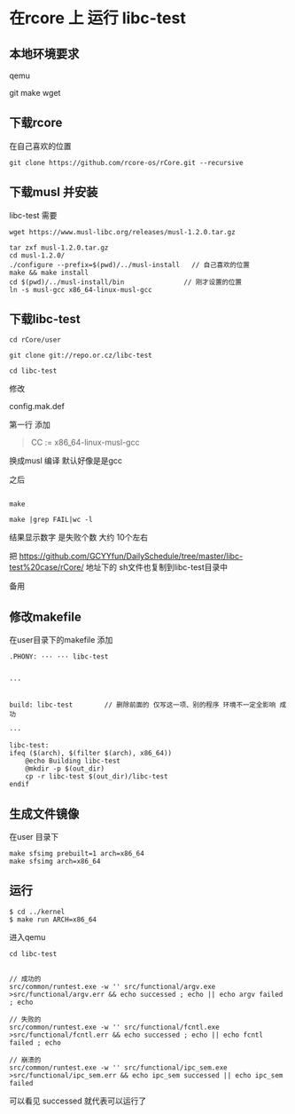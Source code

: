 # 在rcore 上 运行 libc-test

## 本地环境要求

qemu

git
make
wget

## 下载rcore

在自己喜欢的位置

```
git clone https://github.com/rcore-os/rCore.git --recursive
```
## 下载musl 并安装

libc-test 需要
```
wget https://www.musl-libc.org/releases/musl-1.2.0.tar.gz

tar zxf musl-1.2.0.tar.gz
cd musl-1.2.0/
./configure --prefix=$(pwd)/../musl-install   // 自己喜欢的位置
make && make install
cd $(pwd)/../musl-install/bin               // 刚才设置的位置
ln -s musl-gcc x86_64-linux-musl-gcc

```
## 下载libc-test 

```
cd rCore/user

git clone git://repo.or.cz/libc-test

cd libc-test

```
修改

config.mak.def

第一行 添加 

>CC := x86_64-linux-musl-gcc

换成musl 编译 默认好像是是gcc

之后
```

make

make |grep FAIL|wc -l
```
结果显示数字 是失败个数 大约 10个左右

把 https://github.com/GCYYfun/DailySchedule/tree/master/libc-test%20case/rCore/ 地址下的 sh文件也复制到libc-test目录中

备用


## 修改makefile

在user目录下的makefile 添加

```
.PHONY: ··· ··· libc-test


···


build: libc-test        // 删除前面的 仅写这一项、别的程序 环境不一定全影响 成功

···

libc-test:
ifeq ($(arch), $(filter $(arch), x86_64))
	@echo Building libc-test
	@mkdir -p $(out_dir)
	cp -r libc-test $(out_dir)/libc-test
endif

```


## 生成文件镜像

在user 目录下

```
make sfsimg prebuilt=1 arch=x86_64
make sfsimg arch=x86_64
```

## 运行

```
$ cd ../kernel
$ make run ARCH=x86_64
```

进入qemu 

```
cd libc-test


// 成功的
src/common/runtest.exe -w '' src/functional/argv.exe >src/functional/argv.err && echo successed ; echo || echo argv failed ; echo

// 失败的
src/common/runtest.exe -w '' src/functional/fcntl.exe >src/functional/fcntl.err && echo successed ; echo || echo fcntl failed ; echo

// 崩溃的
src/common/runtest.exe -w '' src/functional/ipc_sem.exe >src/functional/ipc_sem.err && echo ipc_sem successed || echo ipc_sem failed
```
可以看见 successed 就代表可以运行了